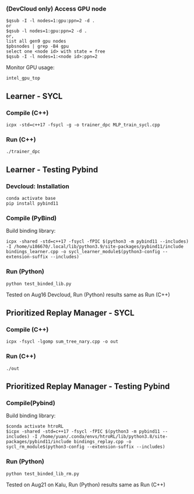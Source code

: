 ### (DevCloud only) Access GPU node	
```
$qsub -I -l nodes=1:gpu:ppn=2 -d .
or
$qsub -l nodes=1:gpu:ppn=2 -d .
or,
list all gen9 gpu nodes
$pbsnodes | grep -B4 gpu
select one <node id> with state = free
$qsub -I -l nodes=1:<node id>:ppn=2
```
Monitor GPU usage:
```
intel_gpu_top
```

## Learner - SYCL
### Compile (C++)
```
icpx -std=c++17 -fsycl -g -o trainer_dpc MLP_train_sycl.cpp 
```
### Run (C++)
```
./trainer_dpc
```

## Learner - Testing Pybind
### Devcloud: Installation
```
conda activate base
pip install pybind11
```
### Compile (PyBind)
Build binding library:
```
icpx -shared -std=c++17 -fsycl -fPIC $(python3 -m pybind11 --includes) -I /home/u186670/.local/lib/python3.9/site-packages/pybind11/include bindings_learner.cpp -o sycl_learner_module$(python3-config --extension-suffix --includes)
```
### Run (Python)
```
python test_binded_lib.py
```
Tested on Aug16 Devcloud, Run (Python) results same as Run (C++)


## Prioritized Replay Manager - SYCL
### Compile (C++)
```
icpx -fsycl -lgomp sum_tree_nary.cpp -o out
```
### Run (C++)
```
./out
```

## Prioritized Replay Manager - Testing Pybind
### Compile(Pybind)
Build binding library:
```
$conda activate htroRL
$icpx -shared -std=c++17 -fsycl -fPIC $(python3 -m pybind11 --includes) -I /home/yuan/.conda/envs/htroRL/lib/python3.8/site-packages/pybind11/include bindings_replay.cpp -o sycl_rm_module$(python3-config --extension-suffix --includes)
```
### Run (Python)
```
python test_binded_lib_rm.py
```
Tested on Aug21 on Kalu, Run (Python) results same as Run (C++)
